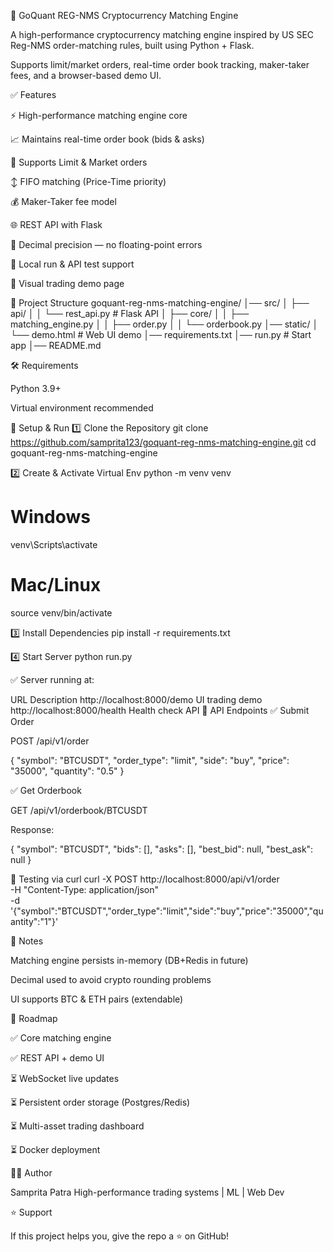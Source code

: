 🚀 GoQuant REG-NMS Cryptocurrency Matching Engine

A high-performance cryptocurrency matching engine inspired by US SEC Reg-NMS order-matching rules, built using Python + Flask.

Supports limit/market orders, real-time order book tracking, maker-taker fees, and a browser-based demo UI.

✅ Features

⚡ High-performance matching engine core

📈 Maintains real-time order book (bids & asks)

🔄 Supports Limit & Market orders

↕ FIFO matching (Price-Time priority)

💰 Maker-Taker fee model

🌐 REST API with Flask

🧠 Decimal precision — no floating-point errors

🧪 Local run & API test support

🎨 Visual trading demo page

📁 Project Structure
goquant-reg-nms-matching-engine/
│── src/
│   ├── api/
│   │   └── rest_api.py      # Flask API
│   ├── core/
│   │   ├── matching_engine.py
│   │   ├── order.py
│   │   └── orderbook.py
│── static/
│   └── demo.html            # Web UI demo
│── requirements.txt
│── run.py                  # Start app
│── README.md

🛠️ Requirements

Python 3.9+

Virtual environment recommended

🚀 Setup & Run
1️⃣ Clone the Repository
git clone https://github.com/samprita123/goquant-reg-nms-matching-engine.git
cd goquant-reg-nms-matching-engine

2️⃣ Create & Activate Virtual Env
python -m venv venv
# Windows
venv\Scripts\activate
# Mac/Linux
source venv/bin/activate

3️⃣ Install Dependencies
pip install -r requirements.txt

4️⃣ Start Server
python run.py


✅ Server running at:

URL	Description
http://localhost:8000/demo	UI trading demo
http://localhost:8000/health	Health check API
📡 API Endpoints
✅ Submit Order

POST /api/v1/order

{
  "symbol": "BTCUSDT",
  "order_type": "limit",
  "side": "buy",
  "price": "35000",
  "quantity": "0.5"
}

✅ Get Orderbook

GET /api/v1/orderbook/BTCUSDT

Response:

{
  "symbol": "BTCUSDT",
  "bids": [],
  "asks": [],
  "best_bid": null,
  "best_ask": null
}

🧪 Testing via curl
curl -X POST http://localhost:8000/api/v1/order \
-H "Content-Type: application/json" \
-d '{"symbol":"BTCUSDT","order_type":"limit","side":"buy","price":"35000","quantity":"1"}'

📌 Notes

Matching engine persists in-memory (DB+Redis in future)

Decimal used to avoid crypto rounding problems

UI supports BTC & ETH pairs (extendable)

🧭 Roadmap

✅ Core matching engine

✅ REST API + demo UI

⏳ WebSocket live updates

⏳ Persistent order storage (Postgres/Redis)

⏳ Multi-asset trading dashboard

⏳ Docker deployment

👩‍💻 Author

Samprita Patra
High-performance trading systems | ML | Web Dev

⭐ Support

If this project helps you, give the repo a ⭐ on GitHub!
